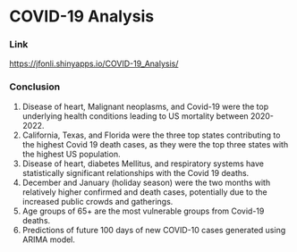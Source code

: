 # COVID-19 Analysis
### Link
https://jfonli.shinyapps.io/COVID-19_Analysis/
### Conclusion
1. Disease of heart, Malignant neoplasms, and Covid-19 were the top underlying  health conditions leading to US mortality between 2020-2022.  
2. California, Texas, and Florida were the three top states contributing to the highest Covid 19 death cases, as they were the top three states with the highest US population.
3. Disease of heart, diabetes Mellitus, and respiratory systems have statistically significant relationships with the Covid 19 deaths.
4. December and January (holiday season) were the two months with relatively higher confirmed and death cases, potentially due to the increased public crowds and gatherings.
5. Age groups of 65+ are the most vulnerable groups from Covid-19 deaths.
6. Predictions of future 100 days of new COVID-10 cases generated using ARIMA model.

